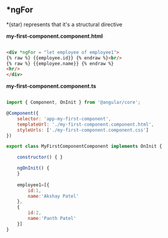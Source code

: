 ## *ngFor

*(star) represents that it's a structural directive

**my-first-component.component.html**

```html

<div *ngFor = "let employee of employee1">
{% raw %} {{employee.id}} {% endraw %}<br/>
{% raw %} {{employee.name}} {% endraw %}
<hr/>
</div>

```

**my-first-component.component.ts**

```javascript

import { Component, OnInit } from '@angular/core';

@Component({
	selector: 'app-my-first-component',
	templateUrl: './my-first-component.component.html',
	styleUrls: ['./my-first-component.component.css']
})

export class MyFirstComponentComponent implements OnInit {

	constructor() { }

	ngOnInit() {
	}
	
	employee1=[{
		id:1,
		name:'Akshay Patel'
	},
	{
		id:2,
		name:'Panth Patel'
	}]
}

```
